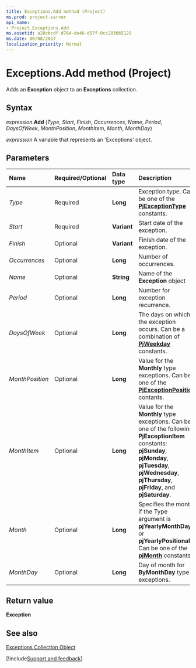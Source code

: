 ```yaml
---
title: Exceptions.Add method (Project)
ms.prod: project-server
api_name:
- Project.Exceptions.Add
ms.assetid: a20cbcdf-d764-de46-d57f-0cc283665129
ms.date: 06/08/2017
localization_priority: Normal
---
```



# Exceptions.Add method (Project)

Adds an  **Exception** object to an **Exceptions** collection.


## Syntax

_expression_.**Add** (_Type_, _Start_, _Finish_, _Occurrences_, _Name_, _Period_, _DaysOfWeek_, _MonthPosition_, _MonthItem_, _Month_, _MonthDay_)

_expression_ A variable that represents an 'Exceptions' object.


## Parameters

|Name|Required/Optional|Data type|Description|
|:-----|:-----|:-----|:-----|
| _Type_|Required|**Long**|Exception type. Can be one of the  **[PjExceptionType](Project.PjExceptionType.md)** constants.|
| _Start_|Required|**Variant**|Start date of the exception.|
| _Finish_|Optional|**Variant**|Finish date of the exception.|
| _Occurrences_|Optional|**Long**|Number of occurrences.|
| _Name_|Optional|**String**|Name of the  **Exception** object|
| _Period_|Optional|**Long**|Number for exception recurrence.|
| _DaysOfWeek_|Optional|**Long**|The days on which the exception occurs. Can be a combination of  **[PjWeekday](Project.PjWeekday.md)** constants.|
| _MonthPosition_|Optional|**Long**|Value for the  **Monthly** type exceptions. Can be one of the **[PjExceptionPosition](Project.PjExceptionPosition.md)** contants.|
| _MonthItem_|Optional|**Long**|Value for the  **Monthly** type exceptions. Can be one of the following **PjExceptionItem** constants: **pjSunday**, **pjMonday**, **pjTuesday**, **pjWednesday**, **pjThursday**, **pjFriday**, and **pjSaturday**.|
| _Month_|Optional|**Long**|Specifies the month, if the Type argument is  **pjYearlyMonthDay** or **pjYearlyPositional**. Can be one of the **[pjMonth](Project.PjMonth.md)** constants.|
| _MonthDay_|Optional|**Long**|Day of month for  **ByMonthDay** type exceptions.|

## Return value

 **Exception**


## See also


[Exceptions Collection Object](Project.exceptions.md)

[!include[Support and feedback](~/includes/feedback-boilerplate.md)]
